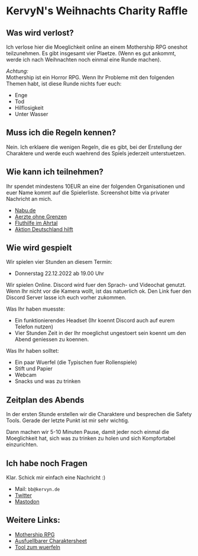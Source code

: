 # KervyN's Weihnachts Charity Raffle

## Was wird verlost?

Ich verlose hier die Moeglichkeit online an einem Mothership RPG oneshot teilzunehmen. Es gibt insgesamt vier Plaetze. (Wenn es gut ankommt, werde ich nach Weihnachten noch einmal eine Runde machen). 

*Achtung:*  
Mothership ist ein Horror RPG. Wenn Ihr Probleme mit den folgenden Themen habt, ist diese Runde nichts fuer euch:  
- Enge
- Tod
- Hilflosigkeit
- Unter Wasser

## Muss ich die Regeln kennen?
Nein. Ich erklaere die wenigen Regeln, die es gibt, bei der Erstellung der Charaktere und werde euch waehrend des Spiels jederzeit unterstuetzen.

## Wie kann ich teilnehmen?

Ihr spendet mindestens 10EUR an eine der folgenden Organisationen und euer Name kommt auf die Spielerliste. Screenshot bitte via privater Nachricht an mich.

- [Nabu.de](https://www.nabu.de/spenden-und-mitmachen/spenden/index.html)
- [Aerzte ohne Grenzen](https://www.aerzte-ohne-grenzen.de/online-spenden)
- [Fluthilfe im Ahrtal](https://www.ahrtal.de/flut-hilfe)
- [Aktion Deutschland hilft](https://www.aktion-deutschland-hilft.de/de/wdr2-weihnachtswunder/)

## Wie wird gespielt

Wir spielen vier Stunden an diesem Termin:

- Donnerstag 22.12.2022 ab 19.00 Uhr

Wir spielen Online. Discord wird fuer den Sprach- und Videochat genutzt. Wenn Ihr nicht vor die Kamera wollt, ist das natuerlich ok. Den Link fuer den Discord Server lasse ich euch vorher zukommen.

Was Ihr haben muesste:
- Ein funktionierendes Headset (Ihr koennt Discord auch auf eurem Telefon nutzen)
- Vier Stunden Zeit in der Ihr moeglichst ungestoert sein koennt um den Abend geniessen zu koennen.

Was Ihr haben solltet:
- Ein paar Wuerfel (die Typischen fuer Rollenspiele)
- Stift und Papier
- Webcam
- Snacks und was zu trinken

## Zeitplan des Abends

In der ersten Stunde erstellen wir die Charaktere und besprechen die Safety Tools. Gerade der letzte Punkt ist mir sehr wichtig.

Dann machen wir 5-10 Minuten Pause, damit jeder noch einmal die Moeglichkeit hat, sich was zu trinken zu holen und sich Kompfortabel einzurichten.

## Ich habe noch Fragen

Klar. Schick mir einfach eine Nachricht :) 

- Mail: `bb@kervyn.de` 
- [Twitter](https://twitter.com/k3rvyn)
- [Mastodon](https://ondrugs.org/@KervyN)

## Weitere Links:
- [Mothership RPG](https://www.mothershiprpg.com/)
- [Ausfuellbarer Charaktersheet](https://drive.google.com/file/d/1xSi1UvmI-HzfHdTcTtPBXYwaK8Ok2GHO/view)
- [Tool zum wuerfeln](http://a.teall.info/dice/)

